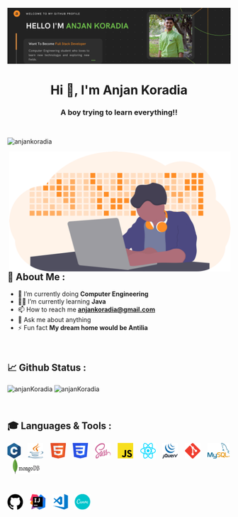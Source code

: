 [![Anjan Koradia](https://github.com/anjanKoradia/anjanKoradia/blob/master/assets/Banner.png)](https://github.com/anjanKoradia)

<h1 align="center">Hi 👋, I'm Anjan Koradia</h1>
<h3 align="center">A boy trying to learn everything!!</h3>

<br />

<p align="left"> <img src="https://komarev.com/ghpvc/?username=anjanKoradia&label=PROFILE%20VIEWS&color=73C84E&style=flat" alt="anjankoradia" /></p>
<img align="right" alt="Coding" width="500" src="https://github.com/anjanKoradia/anjanKoradia/blob/master/assets/hero.png">

## :bust_in_silhouette: About Me :
- 🔭 I’m currently doing **Computer Engineering**
- 👨‍💻 I’m currently learning **Java**
- 📫 How to reach me **anjankoradia@gmail.com**
- 💬 Ask me about anything
- ⚡ Fun fact **My dream home would be Antilia**

<br />

## :chart_with_upwards_trend: Github Status : 
<p align="left">
  <img align="center" src="https://github-readme-stats.vercel.app/api?username=anjanKoradia&show_icons=true&locale=en" alt="anjanKoradia" />
  <img align="center" src="https://github-readme-stats.vercel.app/api/top-langs?username=anjanKoradia&show_icons=true&locale=en&layout=compact" alt="anjanKoradia" />
</p>

<br />

## :mortar_board: Languages & Tools :
<p align="left">
  <img align="center" src="https://github.com/anjanKoradia/anjanKoradia/blob/master/assets/C.png" height="35" width="30"/> &nbsp;&nbsp;
  <img align="center" src="https://github.com/anjanKoradia/anjanKoradia/blob/master/assets/Java.png" height="35" width="35"/> &nbsp;&nbsp;
  <img align="center" src="https://github.com/anjanKoradia/anjanKoradia/blob/master/assets/HTML.png" height="35" width="35"/> &nbsp;&nbsp;
  <img align="center" src="https://github.com/anjanKoradia/anjanKoradia/blob/master/assets/CSS.png" height="35" width="35"/> &nbsp;&nbsp;
  <img align="center" src="https://github.com/anjanKoradia/anjanKoradia/blob/master/assets/SCSS.png" height="35" width="35"/> &nbsp;&nbsp;
  <img align="center" src="https://github.com/anjanKoradia/anjanKoradia/blob/master/assets/JavaScript.png" height="35" width="35"/> &nbsp;&nbsp;
  <img align="center" src="https://github.com/anjanKoradia/anjanKoradia/blob/master/assets/ReactJS.png" height="35" width="35"/> &nbsp;&nbsp;
  <img align="center" src="https://github.com/anjanKoradia/anjanKoradia/blob/master/assets/jQuery.png" height="35" width="35"/> &nbsp;&nbsp;
  <img align="center" src="https://github.com/anjanKoradia/anjanKoradia/blob/master/assets/Git.png" height="35" width="35"/> &nbsp;&nbsp;
  <img align="center" src="https://github.com/anjanKoradia/anjanKoradia/blob/master/assets/MySQL.png" height="35" width="50"/> &nbsp;&nbsp;
  <img align="center" src="https://github.com/anjanKoradia/anjanKoradia/blob/master/assets/mongoDB.png" height="35" width="60"/> &nbsp;&nbsp;
</p>
<br />
<p align="left">
  <img align="center" src="https://github.com/anjanKoradia/anjanKoradia/blob/master/assets/Github.png" height="35" width="35"/> &nbsp;&nbsp;
  <img align="center" src="https://github.com/anjanKoradia/anjanKoradia/blob/master/assets/IntellijeIDE.png" height="35" width="35"/> &nbsp;&nbsp;
  <img align="center" src="https://github.com/anjanKoradia/anjanKoradia/blob/master/assets/VSCode.png" height="35" width="35"/> &nbsp;&nbsp;
  <img align="center" src="https://github.com/anjanKoradia/anjanKoradia/blob/master/assets/Canva.png" height="35" width="35"/> &nbsp;&nbsp;
</p>

<br />
